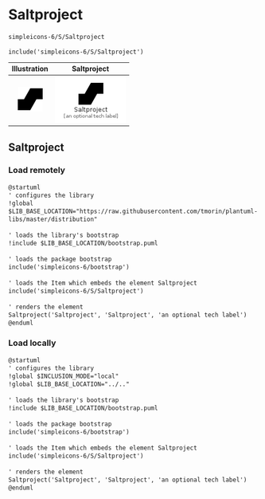 # Saltproject


```text
simpleicons-6/S/Saltproject
```

```text
include('simpleicons-6/S/Saltproject')
```



| Illustration | Saltproject |
| :---: | :---: |
| ![illustration for Illustration](../../simpleicons-6/S/Saltproject.png) | ![illustration for Saltproject](../../simpleicons-6/S/Saltproject.Local.png) |




## Saltproject

### Load remotely
```plantuml
@startuml
' configures the library
!global $LIB_BASE_LOCATION="https://raw.githubusercontent.com/tmorin/plantuml-libs/master/distribution"

' loads the library's bootstrap
!include $LIB_BASE_LOCATION/bootstrap.puml

' loads the package bootstrap
include('simpleicons-6/bootstrap')

' loads the Item which embeds the element Saltproject
include('simpleicons-6/S/Saltproject')

' renders the element
Saltproject('Saltproject', 'Saltproject', 'an optional tech label')
@enduml
```

### Load locally
```plantuml
@startuml
' configures the library
!global $INCLUSION_MODE="local"
!global $LIB_BASE_LOCATION="../.."

' loads the library's bootstrap
!include $LIB_BASE_LOCATION/bootstrap.puml

' loads the package bootstrap
include('simpleicons-6/bootstrap')

' loads the Item which embeds the element Saltproject
include('simpleicons-6/S/Saltproject')

' renders the element
Saltproject('Saltproject', 'Saltproject', 'an optional tech label')
@enduml
```

